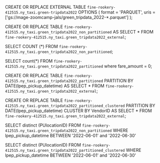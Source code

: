 CREATE OR REPLACE EXTERNAL TABLE `fine-rookery-412515.ny_taxi.green-tripdata2022`
OPTIONS (
  format = 'PARQUET',
  uris = ['gs://mage-zoomcamp-jals/green_tripdata_2022-*.parquet']
);


CREATE OR REPLACE TABLE `fine-rookery-412515.ny_taxi.green_tripdata2022_non_partitioned`
AS SELECT * FROM `fine-rookery-412515.ny_taxi.green_tripdata2022_external`;


SELECT COUNT (*) FROM `fine-rookery-412515.ny_taxi.green_tripdata2022_non_partitioned`;


SELECT count(*) FROM `fine-rookery-412515.ny_taxi.green_tripdata2022_partitioned` where fare_amount = 0;


CREATE OR REPLACE TABLE `fine-rookery-412515.ny_taxi.green_tripdata2022_partitioned`
PARTITION BY DATE(lpep_pickup_datetime)
AS SELECT * FROM `fine-rookery-412515.ny_taxi.green_tripdata2022_external`;


CREATE OR REPLACE TABLE `fine-rookery-412515.ny_taxi.green_tripdata2022_partitioned_clustered`
PARTITION BY DATE(lpep_pickup_datetime)
CLUSTER BY VendorID
AS SELECT * FROM `fine-rookery-412515.ny_taxi.green_tripdata2022_external`;


SELECT distinct (PUlocationID)
FROM `fine-rookery-412515.ny_taxi.green_tripdata2022_non_partitioned`
WHERE lpep_pickup_datetime BETWEEN '2022-06-01' and '2022-06-30'


SELECT distinct (PUlocationID)
FROM `fine-rookery-412515.ny_taxi.green_tripdata2022_partitioned_clustered`
WHERE lpep_pickup_datetime BETWEEN '2022-06-01' and '2022-06-30'

